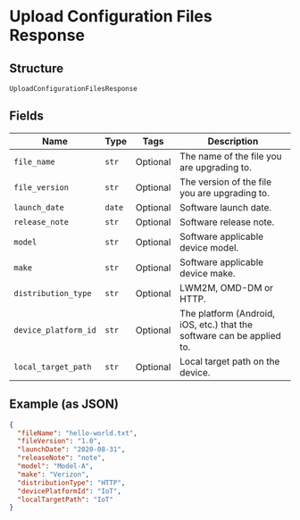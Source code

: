 
# Upload Configuration Files Response

## Structure

`UploadConfigurationFilesResponse`

## Fields

| Name | Type | Tags | Description |
|  --- | --- | --- | --- |
| `file_name` | `str` | Optional | The name of the file you are upgrading to. |
| `file_version` | `str` | Optional | The version of the file you are upgrading to. |
| `launch_date` | `date` | Optional | Software launch date. |
| `release_note` | `str` | Optional | Software release note. |
| `model` | `str` | Optional | Software applicable device model. |
| `make` | `str` | Optional | Software applicable device make. |
| `distribution_type` | `str` | Optional | LWM2M, OMD-DM or HTTP. |
| `device_platform_id` | `str` | Optional | The platform (Android, iOS, etc.) that the software can be applied to. |
| `local_target_path` | `str` | Optional | Local target path on the device. |

## Example (as JSON)

```json
{
  "fileName": "hello-world.txt",
  "fileVersion": "1.0",
  "launchDate": "2020-08-31",
  "releaseNote": "note",
  "model": "Model-A",
  "make": "Verizon",
  "distributionType": "HTTP",
  "devicePlatformId": "IoT",
  "localTargetPath": "IoT"
}
```

